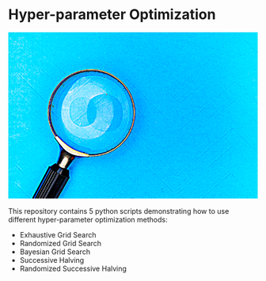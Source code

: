 # Hyper-parameter Optimization

![article banner](banner.png)


This repository contains 5 python scripts demonstrating how to use different hyper-parameter optimization methods:
- Exhaustive Grid Search
- Randomized Grid Search
- Bayesian Grid Search
- Successive Halving
- Randomized Successive Halving

